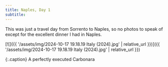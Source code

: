 ```yaml
---
title: Naples, Day 1
subtitle:
---
```


This was just a travel day from Sorrento to Naples, so no photos to speak of except for the excellent dinner I had in Naples.

[![]({{ '/assets/img/2024-10-17 19.18.19 Italy (2024).jpg' | relative_url }})]({{ '/assets/img/2024-10-17 19.18.19 Italy (2024).jpg' | relative_url }})

{:.caption}
A perfectly executed Carbonara
